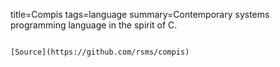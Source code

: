 title=Compis
tags=language
summary=Contemporary systems programming language in the spirit of C.
~~~~~~

[Source](https://github.com/rsms/compis)

